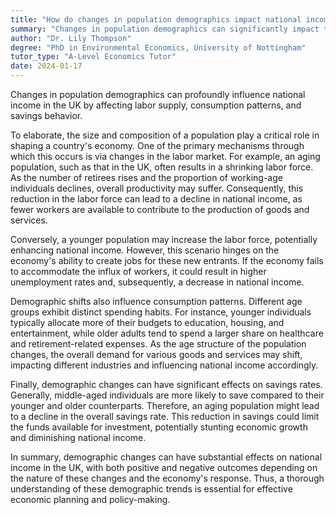 ```yaml
---
title: "How do changes in population demographics impact national income in the UK?"
summary: "Changes in population demographics can significantly impact the national income in the UK through changes in labour supply, consumption, and savings."
author: "Dr. Lily Thompson"
degree: "PhD in Environmental Economics, University of Nottingham"
tutor_type: "A-Level Economics Tutor"
date: 2024-01-17
---
```


Changes in population demographics can profoundly influence national income in the UK by affecting labor supply, consumption patterns, and savings behavior.

To elaborate, the size and composition of a population play a critical role in shaping a country's economy. One of the primary mechanisms through which this occurs is via changes in the labor market. For example, an aging population, such as that in the UK, often results in a shrinking labor force. As the number of retirees rises and the proportion of working-age individuals declines, overall productivity may suffer. Consequently, this reduction in the labor force can lead to a decline in national income, as fewer workers are available to contribute to the production of goods and services.

Conversely, a younger population may increase the labor force, potentially enhancing national income. However, this scenario hinges on the economy's ability to create jobs for these new entrants. If the economy fails to accommodate the influx of workers, it could result in higher unemployment rates and, subsequently, a decrease in national income.

Demographic shifts also influence consumption patterns. Different age groups exhibit distinct spending habits. For instance, younger individuals typically allocate more of their budgets to education, housing, and entertainment, while older adults tend to spend a larger share on healthcare and retirement-related expenses. As the age structure of the population changes, the overall demand for various goods and services may shift, impacting different industries and influencing national income accordingly.

Finally, demographic changes can have significant effects on savings rates. Generally, middle-aged individuals are more likely to save compared to their younger and older counterparts. Therefore, an aging population might lead to a decline in the overall savings rate. This reduction in savings could limit the funds available for investment, potentially stunting economic growth and diminishing national income.

In summary, demographic changes can have substantial effects on national income in the UK, with both positive and negative outcomes depending on the nature of these changes and the economy's response. Thus, a thorough understanding of these demographic trends is essential for effective economic planning and policy-making.
    